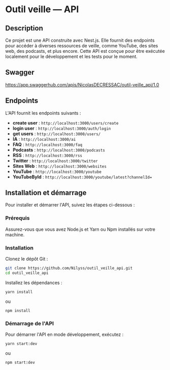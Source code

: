 # Outil veille — API

## Description

Ce projet est une API construite avec Nest.js. Elle fournit des endpoints pour accéder à diverses ressources de veille, comme YouTube, des sites web, des podcasts, et plus encore. Cette API est conçue pour être exécutée localement pour le développement et les tests pour le moment.

## Swagger
https://app.swaggerhub.com/apis/NicolasDECRESSAC/outil-veille_api/1.0

## Endpoints

L'API fournit les endpoints suivants :

- **create user** : `http://localhost:3000/users/create`
- **login user** : `http://localhost:3000/auth/login`
- **get users** : `http://localhost:3000/users/`
- **IA** : `http://localhost:3000/ai`
- **FAQ** : `http://localhost:3000/faq`
- **Podcasts** : `http://localhost:3000/podcasts`
- **RSS** : `http://localhost:3000/rss`
- **Twitter** : `http://localhost:3000/twitter`
- **Sites Web** : `http://localhost:3000/websites`
- **YouTube** : `http://localhost:3000/youtube`
- **YouTubeById** : `http://localhost:3000/youtube/latest?channelId=`

## Installation et démarrage

Pour installer et démarrer l'API, suivez les étapes ci-dessous :

### Prérequis

Assurez-vous que vous avez Node.js et Yarn ou Npm installés sur votre machine.

### Installation

Clonez le dépôt Git :

```bash
git clone https://github.com/Nilyss/outil_veille_api.git
cd outil_veille_api
```

Installez les dépendances :

```
yarn install
```
ou
```
npm install
```

### Démarrage de l'API

Pour démarrer l'API en mode développement, exécutez :

```
yarn start:dev
```
ou
```
npm start:dev
```
